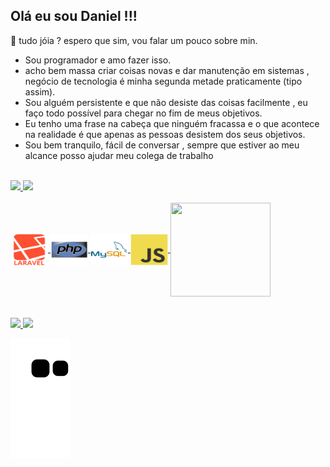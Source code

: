 ## Olá eu sou Daniel !!!
 👋 tudo jóia ? espero que sim, vou falar um pouco sobre min.
<br/>
- Sou programador e amo fazer isso.
- acho bem massa criar coisas novas e dar manutenção em sistemas , negócio de tecnologia é minha segunda metade praticamente (tipo assim).
- Sou alguém persistente e que não desiste das coisas facilmente , eu faço todo possível para chegar no fim de meus objetivos.
- Eu tenho uma frase na cabeça que ninguém fracassa e o que acontece na realidade é que apenas as pessoas desistem dos seus objetivos.
- Sou bem tranquilo, fácil de conversar , sempre que estiver ao meu alcance posso ajudar meu colega de trabalho
<br/>

 <div>
  <a href="https://github.com/DanielLiberato">
  <img height="150em" src="https://github-readme-stats.vercel.app/api?username=DanielLiberato&show_icons=true&theme=dark&include_all_commits=true&count_private=true"/>
  <img height="150em" src="https://github-readme-stats.vercel.app/api/top-langs/?username=DanielLiberato&layout=compact&langs_count=7&theme=dark"/>
</div>
 
<div style="display: inline_block"><br>
  <img align="center" height="50" width="60" src="https://raw.githubusercontent.com/devicons/devicon/master/icons/laravel/laravel-plain-wordmark.svg">
  <img align="center" height="50" width="60" src="https://raw.githubusercontent.com/devicons/devicon/master/icons/php/php-original.svg">
  <img align="center" height="50" width="60" src="https://raw.githubusercontent.com/devicons/devicon/master/icons/mysql/mysql-original-wordmark.svg">
  <img align="center" height="50" width="60" src="https://raw.githubusercontent.com/devicons/devicon/master/icons/javascript/javascript-original.svg">
  <img align="center" height="150" width="160" src="https://media.giphy.com/media/06aA0f1QpAshEfFbFH/giphy.gif">
</div>
</a>
<br/>
<br/>
<div>
  <a href="https://wa.me/5592992404172?&text=olá">
    <img src="https://img.shields.io/badge/WhatsApp-25D366?style=for-the-badge&logo=whatsapp&logoColor=white"
  </a>
  <a href="https://www.linkedin.com/in/daniel-liberato-da-silva-706418143/">
    <img src="https://img.shields.io/badge/LinkedIn-0077B5?style=for-the-badge&logo=linkedin&logoColor=white"
  </a>
</div>
  
   ![Snake animation](https://github.com/DanielLiberato/DanielLiberato/blob/output/github-contribution-grid-snake.svg)
